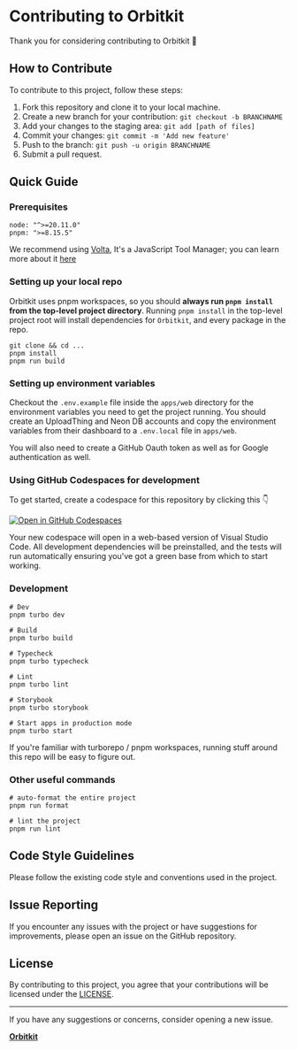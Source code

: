 # Contributing to Orbitkit

Thank you for considering contributing to Orbitkit :tada:

## How to Contribute

To contribute to this project, follow these steps:

1. Fork this repository and clone it to your local machine.
2. Create a new branch for your contribution: `git checkout -b BRANCHNAME`
3. Add your changes to the staging area: `git add [path of files]`
4. Commit your changes: `git commit -m 'Add new feature'`
5. Push to the branch: `git push -u origin BRANCHNAME`
6. Submit a pull request.

## Quick Guide

### Prerequisites

```shell
node: "^>=20.11.0"
pnpm: ">=8.15.5"
```

We recommend using [Volta](https://volta.sh/), It's a JavaScript Tool Manager; you can learn more about it [here](https://docs.volta.sh/guide/)

### Setting up your local repo

Orbitkit uses pnpm workspaces, so you should **always run `pnpm install` from the top-level project directory**. Running `pnpm install` in the top-level project root will install dependencies for `Orbitkit`, and every package in the repo.

```shell
git clone && cd ...
pnpm install
pnpm run build
```

### Setting up environment variables

Checkout the `.env.example` file inside the `apps/web` directory for the environment variables you need to get the project running. You should create an UploadThing and Neon DB accounts and copy the environment variables from their dashboard to a `.env.local` file in `apps/web`.

You will also need to create a GitHub Oauth token as well as for Google authentication as well.

### Using GitHub Codespaces for development

To get started, create a codespace for this repository by clicking this 👇

[![Open in GitHub Codespaces](https://github.com/codespaces/badge.svg)](https://codespaces.new/ixahmedxi/orbitkit)

Your new codespace will open in a web-based version of Visual Studio Code. All development dependencies will be preinstalled, and the tests will run automatically ensuring you've got a green base from which to start working.

### Development

```shell
# Dev
pnpm turbo dev

# Build
pnpm turbo build

# Typecheck
pnpm turbo typecheck

# Lint
pnpm turbo lint

# Storybook
pnpm turbo storybook

# Start apps in production mode
pnpm turbo start
```

If you're familiar with turborepo / pnpm workspaces, running stuff around this repo will be easy to figure out.

### Other useful commands

```shell
# auto-format the entire project
pnpm run format
```

```shell
# lint the project
pnpm run lint
```

## Code Style Guidelines

Please follow the existing code style and conventions used in the project.

## Issue Reporting

If you encounter any issues with the project or have suggestions for improvements, please open an issue on the GitHub repository.

## License

By contributing to this project, you agree that your contributions will be licensed under the [LICENSE](LICENSE).

---

If you have any suggestions or concerns, consider opening a new issue.

**[Orbitkit](https://github.com/ixahmedxi/orbitkit/issues)**
